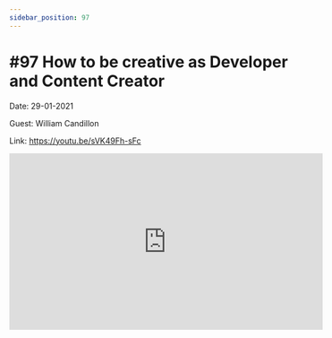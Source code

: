 ```yaml
---
sidebar_position: 97
---
```


# #97 How to be creative as Developer and Content Creator

Date: 29-01-2021

Guest: William Candillon

Link: https://youtu.be/sVK49Fh-sFc

<iframe width="560" height="315" src="https://www.youtube.com/embed/sVK49Fh-sFc" title="YouTube video player" frameborder="0" allow="accelerometer; autoplay; clipboard-write; encrypted-media; gyroscope; picture-in-picture; web-share" allowfullscreen></iframe>